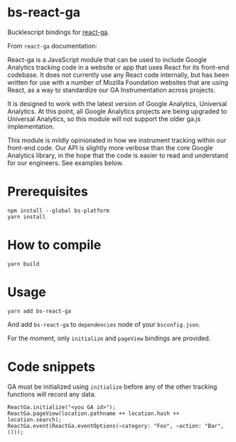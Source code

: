 # bs-react-ga
Bucklescript bindings for [react-ga](https://github.com/react-ga/react-ga).

From `react-ga` documentation:

React-ga is a JavaScript module that can be used to include Google Analytics tracking code in a website or app that uses React for its front-end codebase. It does not currently use any React code internally, but has been written for use with a number of Mozilla Foundation websites that are using React, as a way to standardize our GA Instrumentation across projects.

It is designed to work with the latest version of Google Analytics, Universal Analytics. At this point, all Google Analytics projects are being upgraded to Universal Analytics, so this module will not support the older ga.js implementation.

This module is mildly opinionated in how we instrument tracking within our front-end code. Our API is slightly more verbose than the core Google Analytics library, in the hope that the code is easier to read and understand for our engineers. See examples below.


# Prerequisites

```
npm install --global bs-platform
yarn install
```

# How to compile

```
yarn build
```

# Usage

```
yarn add bs-react-ga
```
And add `bs-react-ga` to `dependencies` node of your `bsconfig.json`.

For the moment, only `initialize` and `pageView` bindings are provided.

# Code snippets

GA must be initialized using `initialize` before any of the other tracking functions will record any data. 

```reason
ReactGa.initialize("<you GA id>");
ReactGa.pageView(location.pathname ++ location.hash ++ location.search);
ReactGa.event(ReactGa.eventOptions(~category: "Foo", ~action: "Bar", ()));
```


